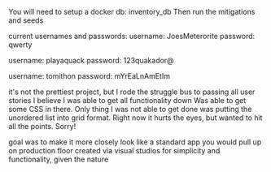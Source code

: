 You will need to setup a docker db: inventory_db
Then run the mitigations and seeds

current usernames and passwords:
username: JoesMeterorite 
password: qwerty

username: playaquack
password: 123quakador@

username: tomithon
password: mYrEaLnAmEtIm


it's not the prettiest project, but I rode the struggle bus to passing all user stories
I believe I was able to get all functionality down
Was able to get some CSS in there.
Only thing I was not able to get done was putting the unordered list into grid format.
Right now it hurts the eyes, but wanted to hit all the points. Sorry! 

goal was to make it more closely look like a standard app you would pull up on production
floor created via visual studios for simplicity and functionality, given the nature
